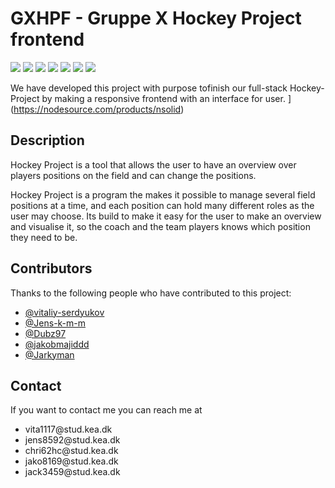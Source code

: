 # GXHPF - Gruppe X Hockey Project frontend 

![](https://img.shields.io/github/repo-size/GruppeX/Hockey-Project-GX-Frontend)
![](https://img.shields.io/github/contributors/GruppeX/Hockey-Project-GX-Frontend)
![](https://img.shields.io/github/stars/GruppeX/Hockey-Project-GX-Frontend) 
![](https://img.shields.io/github/forks/GruppeX/Hockey-Project-GX-Frontend) 
![](https://img.shields.io/github/tag/GruppeX/Hockey-Project-GX-Frontend)
![](https://img.shields.io/github/release/GruppeX/Hockey-Project-GX-Frontend)
![](https://img.shields.io/github/issues/GruppeX/Hockey-Project-GX-Frontend)



We have developed this project with purpose tofinish our full-stack Hockey-Project
by making a responsive frontend with an interface for user.
[](https://p.kindpng.com/picc/s/23-237439_html-css-js-bootstrap-hd-png-download.png)](https://nodesource.com/products/nsolid)

## Description

Hockey Project is a tool that allows the user to have an overview over players
positions on the field and can change the positions.

Hockey Project is a program the makes it possible to manage several field
 positions at a time, and each position can hold  many different roles as
 the user may choose. Its build to make it easy for the user to make an
 overview and visualise it, so the coach and the team players knows which
 position they need to be.
 
 
 
 
 
<h2>Contributors</h2>
<p>Thanks to the following people who have contributed to this project:</p>
<ul>
  <li>
    <a href="https://github.com/vitaliy-serdyukov">@vitaliy-serdyukov</a>
  <li>
    <a href="https://github.com/Jens-k-m-m">@Jens-k-m-m</a>
  </li>
  <li>
    <a href="https://github.com/Dubz97">@Dubz97</a>
  </li>
  <li>
    <a href="https://github.com/jakobmajiddd">@jakobmajiddd</a>
  </li>
  <li>
    <a href="https://github.com/Jarkyman">@Jarkyman</a>
  </li>
</ul>

<h2>Contact</h2>
<p>If you want to contact me you can reach me at</p>
<ul>
  <li>vita1117@stud.kea.dk</li>
  <li>jens8592@stud.kea.dk</li>
  <li>chri62hc@stud.kea.dk</li>
  <li>jako8169@stud.kea.dk</li>
  <li>jack3459@stud.kea.dk</li>
</ul>

